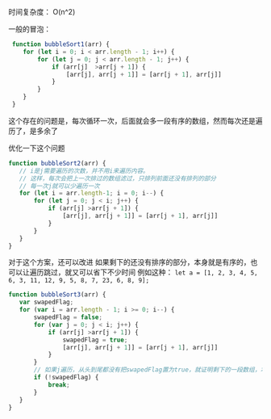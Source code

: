  时间复杂度： O(n^2)
 
 一般的冒泡：
 
```js
 function bubbleSort1(arr) {
 	for (let i = 0; i < arr.length - 1; i++) {
 		for (let j = 0; j < arr.length - 1; j++) {
 			if (arr[j]  >arr[j + 1]) {
 				[arr[j], arr[j + 1]] = [arr[j + 1], arr[j]]
 			}
 		}
 	}
 }
```
 
 这个存在的问题是，每次循环一次，后面就会多一段有序的数组，然而每次还是遍历了，是多余了
 
 优化一下这个问题 
 
 ```js
 function bubbleSort2(arr) {
 	// i是j需要遍历的次数，并不用i来遍历内容。
 	// 这样，每次会把上一次排过的数组滤过，只排列前面还没有排列的部分
 	// 每一次j就可以少遍历一次
 	for (let i = arr.length-1; i = 0; i--) {	
 		for (let j = 0; j < i; j++) {
 			if (arr[j] >arr[j + 1]) {
 				[arr[j], arr[j + 1]] = [arr[j + 1], arr[j]]
 			}
 		}
 	}
 }
 ```
 
 对于这个方案，还可以改进
 如果剩下的还没有排序的部分，本身就是有序的，也可以让遍历跳过，就又可以省下不少时间
 例如这种： `let a = [1, 2, 3, 4, 5, 6, 3, 11, 12, 9, 5, 8, 7, 23, 6, 8, 9];`
 
 ```js
 function bubbleSort3(arr) {
 	var swapedFlag;
 	for (var i = arr.length - 1; i >= 0; i--) {
 		swapedFlag = false;
 		for (var j = 0; j < i; j++) {
 			if (arr[j] >arr[j + 1]) {
 				swapedFlag = true;
 				[arr[j], arr[j + 1]] = [arr[j + 1], arr[j]]
 			}
 		}
 		// 如果j遍历，从头到尾都没有把swapedFlag置为true，就证明剩下的一段数组，本来就是按顺序的，就不用再遍历了
 		if (!swapedFlag) {
 			break;
 		}
 	}
 }
 ```

